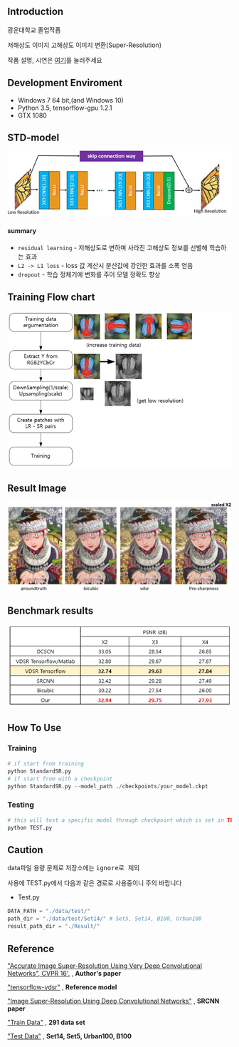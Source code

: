 
## Introduction
광운대학교 졸업작품

저해상도 이미지 고해상도 이미지 변환(Super-Resolution)

작품 설명, 시연은 [여기]()를 눌러주세요

## Development Enviroment
- Windows 7 64 bit,(and Windows 10)
- Python 3.5, tensorflow-gpu 1.2.1
- GTX 1080

## STD-model
![standard-model](/assets/standard-model.jpg)
#### summary
- `residual learning` - 저해상도로 변하며 사라진 고해상도 정보를 선별해 학습하는 효과
- `L2 -> L1 loss` - loss 값 계산시 분산값에 강인한 효과를 소폭 얻음
- `dropout` - 학습 정체기에 변화를 주어 모델 정확도 향상

## Training Flow chart
![training-flow](/assets/training-flow_ao0mco5br.jpg)

## Result Image
![resultX2](/assets/resultX2.JPG)

## Benchmark results
![model-benchmark](/assets/model-benchmark.jpg)
## How To Use
### Training
```py
# if start from training
python StandardSR.py
# if start from with a checkpoint
python StandardSR.py --model_path ./checkpoints/your_model.ckpt
```

### Testing
```py
# this will test a specific model through checkpoint which is set in TEST.py
python TEST.py
```

## Caution
  data파일 용량 문제로 저장소에는 <kbd>ignore로 제외</kbd>

 사용에 TEST.py에서 다음과 같은 경로로 사용중이니 주의 바랍니다

- Test.py
```py
DATA_PATH = "./data/test/"
path_dir = "./data/test/Set14/"	# Set5, Set14, B100, Urban100
result_path_dir = "./Result/"
```

## Reference
["Accurate Image Super-Resolution Using Very Deep Convolutional Networks", CVPR 16'.](http://cv.snu.ac.kr/research/VDSR/VDSR_CVPR2016.pdf) , **Author's paper**

["tensorflow-vdsr"](https://github.com/Jongchan/tensorflow-vdsr) , **Reference model**

["Image Super-Resolution Using Deep Convolutional Networks"](http://mmlab.ie.cuhk.edu.hk/projects/SRCNN.html) , **SRCNN paper**

["Train Data"](http://cv.snu.ac.kr/research/VDSR/train_data.zip) , **291 data set**

["Test Data"](http://cv.snu.ac.kr/research/VDSR/test_data.zip) , **Set14, Set5, Urban100, B100**
